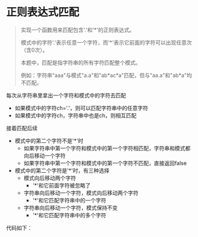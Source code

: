 

# 正则表达式匹配

> 实现一个函数用来匹配包含'.'和'*'的正则表达式。
>
> 模式中的字符'.'表示任意一个字符，而'*'表示它前面的字符可以出现任意次（含0次）。
>
> 本题中，匹配是指字符串的所有字符匹配整个模式。
>
> 例如：字符串"aaa"与模式"a.a"和"ab\*ac\*a"匹配，但与"aa.a"和"ab*a"均不匹配。



每次从字符串里拿出一个字符和模式中的字符去匹配

* 如果模式中的字符ch='.'，则可以匹配字符串中的任意字符
* 如果模式中的字符ch，字符串中也是ch，则相互匹配

接着匹配后续

* 模式中的第二个字符不是'\*'时
  * 如果字符串中第一个字符和模式中的第一个字符相匹配，字符串和模式都向后移动一个字符
  * 如果字符串中第一个字符和模式中的第一个字符不匹配，直接返回false
* 模式中的第二个字符是'\*'时，有三种选择
  * 模式向后移动两个字符
    * '\*'和它前面字符被忽略了
  * 字符串向后移动一个字符，模式向后移动两个字符
    * '\*'和它匹配字符串中的一个字符
  * 字符串向后移动一个字符，模式保持不变
    * '\*'和它匹配字符串中的多个字符



代码如下：

```

```


